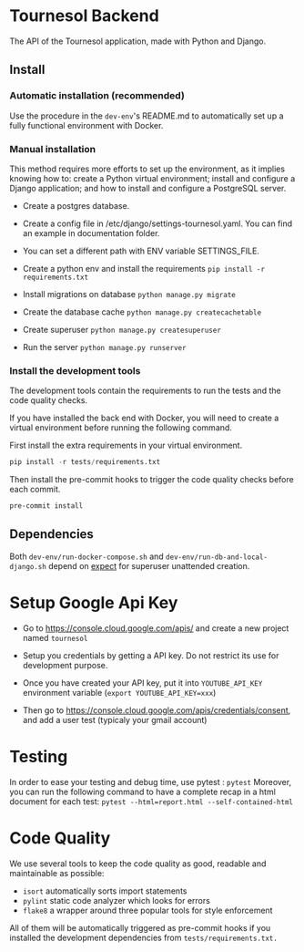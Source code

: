 # Tournesol Backend

The API of the Tournesol application, made with Python and Django.

## Install

### Automatic installation (recommended)

Use the procedure in the `dev-env`'s README.md to automatically set up a fully
functional environment with Docker.

### Manual installation

This method requires more efforts to set up the environment, as it implies
knowing how to: create a Python virtual environment; install and configure
a Django application; and how to install and configure a PostgreSQL server.

- Create a postgres database.

- Create a config file in /etc/django/settings-tournesol.yaml. You can find an example in documentation folder.

- You can set a different path with ENV variable SETTINGS_FILE.

- Create a python env and install the requirements
  `pip install -r requirements.txt`

- Install migrations on database `python manage.py migrate`

- Create the database cache `python manage.py createcachetable`

- Create superuser `python manage.py createsuperuser`

- Run the server `python manage.py runserver`

### Install the development tools

The development tools contain the requirements to run the tests and the code
quality checks.

If you have installed the back end with Docker, you will need to create a
virtual environment before running the following command.

First install the extra requirements in your virtual environment.

```python
pip install -r tests/requirements.txt
```

Then install the pre-commit hooks to trigger the code quality checks before
each commit.

```bash
pre-commit install
```

## Dependencies

Both `dev-env/run-docker-compose.sh` and `dev-env/run-db-and-local-django.sh` depend on [expect](https://core.tcl-lang.org/expect/index) for superuser unattended creation.

# Setup Google Api Key

* Go to https://console.cloud.google.com/apis/ and create a new project named `tournesol`

* Setup you credentials by getting a API key. Do not restrict its use for development purpose.

* Once you have created your API key, put it into `YOUTUBE_API_KEY` environment variable (`export YOUTUBE_API_KEY=xxx`)

* Then go to https://console.cloud.google.com/apis/credentials/consent, and add a user test (typicaly your gmail account)

# Testing

In order to ease your testing and debug time, use pytest : `pytest`
Moreover, you can run the following command to have a complete recap in a html document for each test:
`pytest --html=report.html --self-contained-html`

# Code Quality

We use several tools to keep the code quality as good, readable and maintainable
as possible:
- `isort` automatically sorts import statements
- `pylint` static code analyzer which looks for errors
- `flake8` a wrapper around three popular tools for style enforcement

All of them will be automatically triggered as pre-commit hooks if you
installed the development dependencies from `tests/requirements.txt.`
